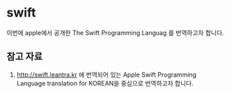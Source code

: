 # swift
이번에 apple에서 공개한 The Swift Programming Languag 를 번역하고자 합니다.

## 참고 자료

1. http://swift.leantra.kr 에 번역되어 있는 Apple Swift Programming Language translation for KOREAN을 중심으로 번역하고자 합니다.
